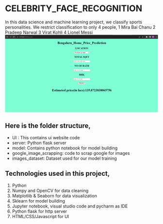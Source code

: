 # CELEBRITY_FACE_RECOGNITION
In this data science and machine learning project, we classify sports personalities. We restrict classification to only 4 people,
1 Mira Bai Chanu
2 Pradeep Narwal
3 Virat Kohli
4 Lionel Messi
![App Screenshot](https://github.com/prakash-thunder/Price_prediction_project/blob/main/model_photo.png?raw=true)
## Here is the folder structure,
* UI : This contains ui website code 
* server: Python flask server
* model: Contains python notebook for model building
* google_image_scrapping: code to scrap google for images
* images_dataset: Dataset used for our model training

## Technologies used in this project,
1. Python
2. Numpy and OpenCV for data cleaning
3. Matplotlib & Seaborn for data visualization
4. Sklearn for model building
5. Jupyter notebook, visual studio code and pycharm as IDE
6. Python flask for http server
7. HTML/CSS/Javascript for UI
